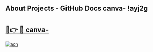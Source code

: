 ## About Projects - GitHub Docs canva- !ayj2g

# <h2><a href="https://andorid.site?title=canva-&ref=14PRO">🔗👉 🔴 canva-</a></h2>

[![acn](https://github.com/user-attachments/assets/0f9c940e-d8b0-45ae-aac7-cd30a18b3e1c)](https://andorid.site?title=canva-&ref=14PRO)

